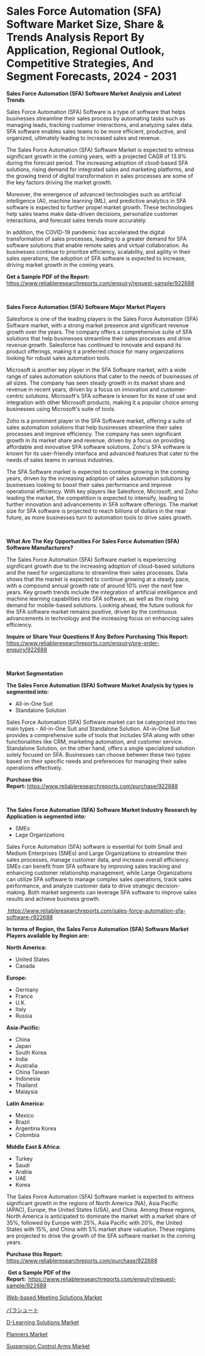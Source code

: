 <p><h1>Sales Force Automation (SFA) Software Market Size, Share & Trends Analysis Report By Application, Regional Outlook, Competitive Strategies, And Segment Forecasts, 2024 - 2031</h1></p><p><strong>Sales Force Automation (SFA) Software Market Analysis and Latest Trends</strong></p>
<p><p>Sales Force Automation (SFA) Software is a type of software that helps businesses streamline their sales process by automating tasks such as managing leads, tracking customer interactions, and analyzing sales data. SFA software enables sales teams to be more efficient, productive, and organized, ultimately leading to increased sales and revenue.</p><p>The Sales Force Automation (SFA) Software Market is expected to witness significant growth in the coming years, with a projected CAGR of 13.9% during the forecast period. The increasing adoption of cloud-based SFA solutions, rising demand for integrated sales and marketing platforms, and the growing trend of digital transformation in sales processes are some of the key factors driving the market growth.</p><p>Moreover, the emergence of advanced technologies such as artificial intelligence (AI), machine learning (ML), and predictive analytics in SFA software is expected to further propel market growth. These technologies help sales teams make data-driven decisions, personalize customer interactions, and forecast sales trends more accurately.</p><p>In addition, the COVID-19 pandemic has accelerated the digital transformation of sales processes, leading to a greater demand for SFA software solutions that enable remote sales and virtual collaboration. As businesses continue to prioritize efficiency, scalability, and agility in their sales operations, the adoption of SFA software is expected to increase, driving market growth in the coming years.</p></p>
<p><strong>Get a Sample PDF of the Report:&nbsp;</strong> <a href="https://www.reliableresearchreports.com/enquiry/request-sample/922688">https://www.reliableresearchreports.com/enquiry/request-sample/922688</a></p>
<p>&nbsp;</p>
<p><strong>Sales Force Automation (SFA) Software Major Market Players</strong></p>
<p><p>Salesforce is one of the leading players in the Sales Force Automation (SFA) Software market, with a strong market presence and significant revenue growth over the years. The company offers a comprehensive suite of SFA solutions that help businesses streamline their sales processes and drive revenue growth. Salesforce has continued to innovate and expand its product offerings, making it a preferred choice for many organizations looking for robust sales automation tools.</p><p>Microsoft is another key player in the SFA Software market, with a wide range of sales automation solutions that cater to the needs of businesses of all sizes. The company has seen steady growth in its market share and revenue in recent years, driven by a focus on innovation and customer-centric solutions. Microsoft's SFA software is known for its ease of use and integration with other Microsoft products, making it a popular choice among businesses using Microsoft's suite of tools.</p><p>Zoho is a prominent player in the SFA Software market, offering a suite of sales automation solutions that help businesses streamline their sales processes and improve efficiency. The company has seen significant growth in its market share and revenue, driven by a focus on providing affordable and innovative SFA software solutions. Zoho's SFA software is known for its user-friendly interface and advanced features that cater to the needs of sales teams in various industries.</p><p>The SFA Software market is expected to continue growing in the coming years, driven by the increasing adoption of sales automation solutions by businesses looking to boost their sales performance and improve operational efficiency. With key players like Salesforce, Microsoft, and Zoho leading the market, the competition is expected to intensify, leading to further innovation and advancements in SFA software offerings. The market size for SFA software is projected to reach billions of dollars in the near future, as more businesses turn to automation tools to drive sales growth.</p></p>
<p>&nbsp;</p>
<p><strong>What Are The Key Opportunities For Sales Force Automation (SFA) Software Manufacturers?</strong></p>
<p><p>The Sales Force Automation (SFA) Software market is experiencing significant growth due to the increasing adoption of cloud-based solutions and the need for organizations to streamline their sales processes. Data shows that the market is expected to continue growing at a steady pace, with a compound annual growth rate of around 10% over the next few years. Key growth trends include the integration of artificial intelligence and machine learning capabilities into SFA software, as well as the rising demand for mobile-based solutions. Looking ahead, the future outlook for the SFA software market remains positive, driven by the continuous advancements in technology and the increasing focus on enhancing sales efficiency.</p></p>
<p><strong>Inquire or Share Your Questions If Any Before Purchasing This Report:</strong> <a href="https://www.reliableresearchreports.com/enquiry/pre-order-enquiry/922688">https://www.reliableresearchreports.com/enquiry/pre-order-enquiry/922688</a></p>
<p>&nbsp;</p>
<p><strong>Market Segmentation</strong></p>
<p><strong>The Sales Force Automation (SFA) Software Market Analysis by types is segmented into:</strong></p>
<p><ul><li>All-in-One Suit</li><li>Standalone Solution</li></ul></p>
<p><p>Sales Force Automation (SFA) Software market can be categorized into two main types - All-in-One Suit and Standalone Solution. All-in-One Suit provides a comprehensive suite of tools that includes SFA along with other functionalities like CRM, marketing automation, and customer service. Standalone Solution, on the other hand, offers a single specialized solution solely focused on SFA. Businesses can choose between these two types based on their specific needs and preferences for managing their sales operations effectively.</p></p>
<p><strong>Purchase this Report:&nbsp;</strong><a href="https://www.reliableresearchreports.com/purchase/922688">https://www.reliableresearchreports.com/purchase/922688</a></p>
<p>&nbsp;</p>
<p><strong>The Sales Force Automation (SFA) Software Market Industry Research by Application is segmented into:</strong></p>
<p><ul><li>SMEs</li><li>Lage Organizations</li></ul></p>
<p><p>Sales Force Automation (SFA) software is essential for both Small and Medium Enterprises (SMEs) and Large Organizations to streamline their sales processes, manage customer data, and increase overall efficiency. SMEs can benefit from SFA software by improving sales tracking and enhancing customer relationship management, while Large Organizations can utilize SFA software to manage complex sales operations, track sales performance, and analyze customer data to drive strategic decision-making. Both market segments can leverage SFA software to improve sales results and achieve business growth.</p></p>
<p><a href="https://www.reliableresearchreports.com/sales-force-automation-sfa-software-r922688">&nbsp;https://www.reliableresearchreports.com/sales-force-automation-sfa-software-r922688</a></p>
<p><strong>In terms of Region, the Sales Force Automation (SFA) Software Market Players available by Region are:</strong></p>
<p>
    <p> <strong> North America: </strong>
        <ul>
            <li>United States</li>
            <li>Canada</li>
        </ul>
        </p> 
    <p> <strong> Europe: </strong>
        <ul>
            <li>Germany</li>
            <li>France</li>
            <li>U.K.</li>
            <li>Italy</li>
            <li>Russia</li>
        </ul>
        </p> 
    <p> <strong> Asia-Pacific: </strong>
        <ul>
            <li>China</li>
            <li>Japan</li>
            <li>South Korea</li>
            <li>India</li>
            <li>Australia</li>
            <li>China Taiwan</li>
            <li>Indonesia</li>
            <li>Thailand</li>
            <li>Malaysia</li>
        </ul>
        </p> 
    <p> <strong> Latin America: </strong>
        <ul>
            <li>Mexico</li>
            <li>Brazil</li>
            <li>Argentina Korea</li>
            <li>Colombia</li>
        </ul>
        </p> 
    <p> <strong> Middle East & Africa: </strong>
        <ul>
            <li>Turkey</li>
            <li>Saudi</li>
            <li>Arabia</li>
            <li>UAE</li>
            <li>Korea</li>
        </ul>
    </p>
    </p>
<p><p>The Sales Force Automation (SFA) Software market is expected to witness significant growth in the regions of North America (NA), Asia Pacific (APAC), Europe, the United States (USA), and China. Among these regions, North America is anticipated to dominate the market with a market share of 35%, followed by Europe with 25%, Asia Pacific with 20%, the United States with 15%, and China with 5% market share valuation. These regions are projected to drive the growth of the SFA software market in the coming years.</p></p>
<p><strong>Purchase this Report: </strong><a href="https://www.reliableresearchreports.com/purchase/922688">https://www.reliableresearchreports.com/purchase/922688</a></p>
<p>&nbsp;<strong>Get a Sample PDF of the Report:&nbsp;&nbsp;</strong><a href="https://www.reliableresearchreports.com/enquiry/request-sample/922688">https://www.reliableresearchreports.com/enquiry/request-sample/922688</a></p>
<p><strong></strong></p>
<p><p><a href="https://github.com/cameroneffertz/Market-Research-Report-List-1/blob/main/web-based-meeting-solutions-market.md">Web-based Meeting Solutions Market</a></p><p><a href="https://github.com/vtbvgl20191192/Market-Research-Report-List-2/blob/main/796295761086.md">パラシュート</a></p><p><a href="https://github.com/MyrticeDare2023/Market-Research-Report-List-1/blob/main/d-learning-solutions-market.md">D-Learning Solutions Market</a></p><p><a href="https://issuu.com/reportprime-2/docs/planners-market-size-2030.pptx">Planners Market</a></p><p><a href="https://www.linkedin.com/pulse/suspension-control-arms-market-comprehensive-report-its-share-i2p2f">Suspension Control Arms Market</a></p></p>